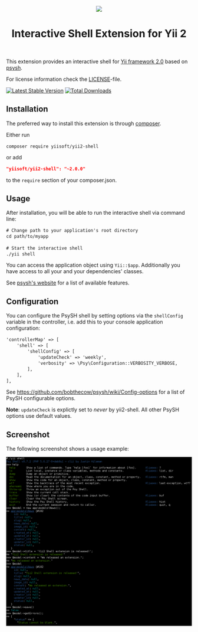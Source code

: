 <p align="center">
    <a href="https://github.com/yiisoft" target="_blank">
        <img src="https://avatars0.githubusercontent.com/u/993323" height="100px">
    </a>
    <h1 align="center">Interactive Shell Extension for Yii 2</h1>
    <br>
</p>

This extension provides an interactive shell for [Yii framework 2.0](https://www.yiiframework.com) based on [psysh](https://psysh.org/).

For license information check the [LICENSE](LICENSE.md)-file.

[![Latest Stable Version](https://poser.pugx.org/yiisoft/yii2-shell/v/stable.png)](https://packagist.org/packages/yiisoft/yii2-shell)
[![Total Downloads](https://poser.pugx.org/yiisoft/yii2-shell/downloads.png)](https://packagist.org/packages/yiisoft/yii2-shell)


Installation
------------

The preferred way to install this extension is through [composer](https://getcomposer.org/download/).

Either run

    composer require yiisoft/yii2-shell

or add

```json
"yiisoft/yii2-shell": "~2.0.0"
```

to the `require` section of your composer.json.


Usage
-----

After installation, you will be able to run the interactive shell via command line:

```
# Change path to your application's root directory
cd path/to/myapp

# Start the interactive shell
./yii shell
```

You can access the application object using `Yii::$app`. Additionally you have access to all your and your dependencies' classes.

See [psysh's website](https://psysh.org/#features) for a list of available features.


Configuration
-------------

You can configure the PsySH shell by setting options via the `shellConfig` variable in the controller, i.e. add this to your console application configuration:


```
'controllerMap' => [
    'shell' => [
        'shellConfig' => [
            'updateCheck' => 'weekly',
            'verbosity' => \Psy\Configuration::VERBOSITY_VERBOSE,
        ],
    ],
],
```

See https://github.com/bobthecow/psysh/wiki/Config-options for a list of PsySH configurable options.

**Note**: `updateCheck` is explictly set to _never_ by yii2-shell. All other PsySH options use default values.


Screenshot
----------

The following screenshot shows a usage example:

![Usage example of Yii2 shell](screenshot.png)
